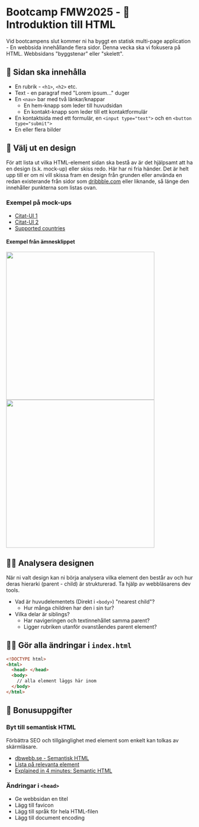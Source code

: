 # Bootcamp FMW2025 - 🧱 Introduktion till HTML

Vid bootcampens slut kommer ni ha byggt en statisk multi-page application - En webbsida innehållande flera sidor. Denna vecka ska vi fokusera på HTML. Webbsidans "byggstenar" eller "skelett".

## 🧾 Sidan ska innehålla

- En rubrik - `<h1>`, `<h2>` etc.
- Text - en paragraf med "Lorem ipsum..." duger
- En `<nav>` bar med två länkar/knappar
  - En hem-knapp som leder till huvudsidan
  - En kontakt-knapp som leder till ett kontaktformulär
- En kontaktsida med ett formulär, en `<input type="text">` och en `<button type="submit">`
- En eller flera bilder

## 🎨 Välj ut en design

För att lista ut vilka HTML-element sidan ska bestå av är det hjälpsamt att ha en design (s.k. mock-up) eller skiss redo. Här har ni fria händer. Det är helt upp till er om ni vill skissa fram en design från grunden eller använda en redan existerande från sidor som [dribbble.com](https://dribbble.com/) eller liknande, så länge den innehåller punkterna som listas ovan.

### Exempel på mock-ups

- [Citat-UI 1](https://dribbble.com/shots/3962634-Author-Quote-UI-Challenge)
- [Citat-UI 2](https://dribbble.com/shots/1492537-Adobe-Fireworks-Quote-UI-Freebie-Steve-Jobs)
- [Supported countries](https://dribbble.com/shots/25977317-Supported-Countries)

#### Exempel från ämnesklippet

<img src="exempel1.png" width="400">

<img src="exempel2.png" width="400">

## 🕵️‍♀️ Analysera designen

När ni valt design kan ni börja analysera vilka element den består av och hur deras hierarki (parent - child) är strukturerad. Ta hjälp av webbläsarens dev tools.

- Vad är huvudelementets (Direkt i `<body>`) "nearest child"?
  - Hur många children har den i sin tur?
- Vilka delar är siblings?
  - Har navigeringen och textinnehållet samma parent?
  - Ligger rubriken utanför ovanståendes parent element?

## 👨‍💻 Gör alla ändringar i `index.html`

```html
<!DOCTYPE html>
<html>
  <head> </head>
  <body>
    // alla element läggs här inom
  </body>
</html>
```

## 🎁 Bonusuppgifter

### Byt till semantisk HTML

Förbättra SEO och tillgänglighet med element som enkelt kan tolkas av skärmläsare.

- [dbwebb.se - Semantisk HTML](https://dbwebb.se/guide/design-med-html5-och-css3/semantisk-html)
- [Lista på relevanta element](https://developer.mozilla.org/en-US/docs/Web/HTML/Reference/Elements#content_sectioning)
- [Explained in 4 minutes: Semantic HTML](https://www.youtube.com/watch?v=YPzFPoqwTmI)

### Ändringar i `<head>`

- Ge webbsidan en titel
- Lägg till favicon
- Lägg till språk för hela HTML-filen
- Lägg till document encoding
